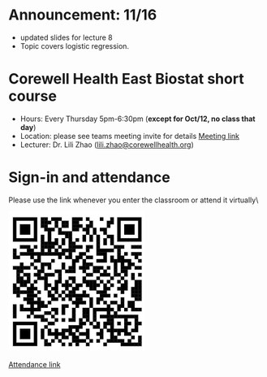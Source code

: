 # Announcement: 11/16
- updated slides for lecture 8
- Topic covers logistic regression.
 
# Corewell Health East Biostat short course
- Hours: Every Thursday 5pm-6:30pm (**except for Oct/12, no class that day**)
- Location: please see teams meeting invite for details [Meeting link](https://teams.microsoft.com/l/meetup-join/19%3ameeting_OTI3M2NhNTUtOGVkZC00MTJkLThlYzAtM2JhMmYzNWM0ODll%40thread.v2/0?context=%7b%22Tid%22%3a%22cdd54c65-309c-4671-a6f8-5b2bc58782ff%22%2c%22Oid%22%3a%22de0d7a7d-b968-4516-9ea5-4dc2f0629217%22%7d)
- Lecturer: Dr. Lili Zhao (<lili.zhao@corewellhealth.org>) 

# Sign-in and attendance 

Please use the link whenever you enter the classroom or attend it virtually\

![QR code](https://raw.githubusercontent.com/yungclee/Corewell/main/Attendance_QR.png)

[Attendance link](https://forms.office.com/Pages/ResponsePage.aspx?id=ZUzVzZwwcUam-FsrxYeC_624GKUdbHJEtl-TphSoVWxUMVNZTlA0SlQzOFkzVkRVU0VGQTBBOVNOTi4u)

